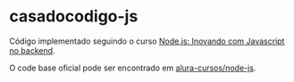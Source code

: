 # casadocodigo-js

Código implementado seguindo o curso [Node.js: Inovando com Javascript no backend](https://www.alura.com.br/curso-online-node-js).

O code base oficial pode ser encontrado em [alura-cursos/node-js](https://github.com/alura-cursos/node-js).
